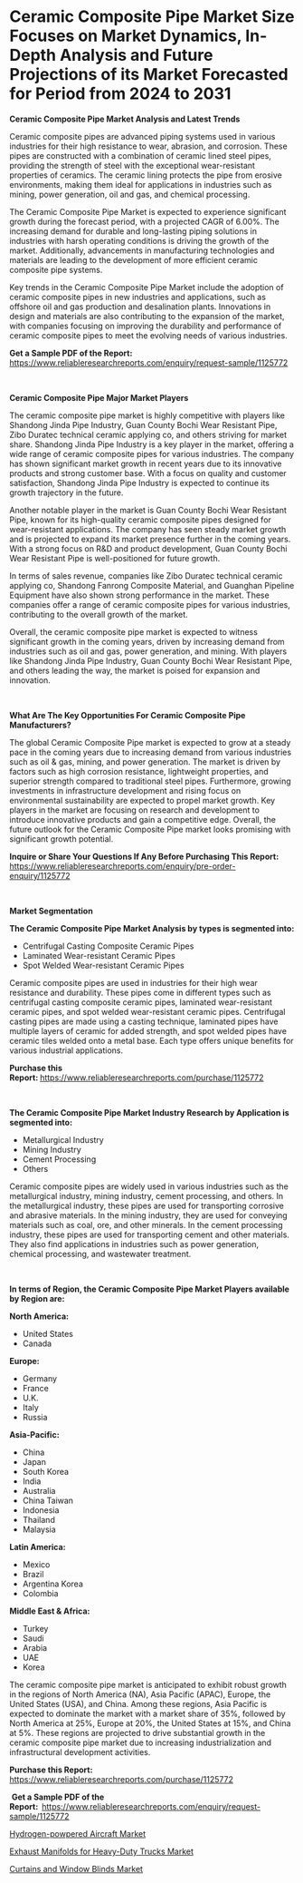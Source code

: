 <p><h1>Ceramic Composite Pipe Market Size Focuses on Market Dynamics, In-Depth Analysis and Future Projections of its Market Forecasted for Period from 2024 to 2031</h1></p><p><strong>Ceramic Composite Pipe Market Analysis and Latest Trends</strong></p>
<p><p>Ceramic composite pipes are advanced piping systems used in various industries for their high resistance to wear, abrasion, and corrosion. These pipes are constructed with a combination of ceramic lined steel pipes, providing the strength of steel with the exceptional wear-resistant properties of ceramics. The ceramic lining protects the pipe from erosive environments, making them ideal for applications in industries such as mining, power generation, oil and gas, and chemical processing.</p><p>The Ceramic Composite Pipe Market is expected to experience significant growth during the forecast period, with a projected CAGR of 6.00%. The increasing demand for durable and long-lasting piping solutions in industries with harsh operating conditions is driving the growth of the market. Additionally, advancements in manufacturing technologies and materials are leading to the development of more efficient ceramic composite pipe systems.</p><p>Key trends in the Ceramic Composite Pipe Market include the adoption of ceramic composite pipes in new industries and applications, such as offshore oil and gas production and desalination plants. Innovations in design and materials are also contributing to the expansion of the market, with companies focusing on improving the durability and performance of ceramic composite pipes to meet the evolving needs of various industries.</p></p>
<p><strong>Get a Sample PDF of the Report:&nbsp;</strong> <a href="https://www.reliableresearchreports.com/enquiry/request-sample/1125772">https://www.reliableresearchreports.com/enquiry/request-sample/1125772</a></p>
<p>&nbsp;</p>
<p><strong>Ceramic Composite Pipe Major Market Players</strong></p>
<p><p>The ceramic composite pipe market is highly competitive with players like Shandong Jinda Pipe Industry, Guan County Bochi Wear Resistant Pipe, Zibo Duratec technical ceramic applying co, and others striving for market share. Shandong Jinda Pipe Industry is a key player in the market, offering a wide range of ceramic composite pipes for various industries. The company has shown significant market growth in recent years due to its innovative products and strong customer base. With a focus on quality and customer satisfaction, Shandong Jinda Pipe Industry is expected to continue its growth trajectory in the future.</p><p>Another notable player in the market is Guan County Bochi Wear Resistant Pipe, known for its high-quality ceramic composite pipes designed for wear-resistant applications. The company has seen steady market growth and is projected to expand its market presence further in the coming years. With a strong focus on R&D and product development, Guan County Bochi Wear Resistant Pipe is well-positioned for future growth.</p><p>In terms of sales revenue, companies like Zibo Duratec technical ceramic applying co, Shandong Fanrong Composite Material, and Guanghan Pipeline Equipment have also shown strong performance in the market. These companies offer a range of ceramic composite pipes for various industries, contributing to the overall growth of the market.</p><p>Overall, the ceramic composite pipe market is expected to witness significant growth in the coming years, driven by increasing demand from industries such as oil and gas, power generation, and mining. With players like Shandong Jinda Pipe Industry, Guan County Bochi Wear Resistant Pipe, and others leading the way, the market is poised for expansion and innovation.</p></p>
<p>&nbsp;</p>
<p><strong>What Are The Key Opportunities For Ceramic Composite Pipe Manufacturers?</strong></p>
<p><p>The global Ceramic Composite Pipe market is expected to grow at a steady pace in the coming years due to increasing demand from various industries such as oil & gas, mining, and power generation. The market is driven by factors such as high corrosion resistance, lightweight properties, and superior strength compared to traditional steel pipes. Furthermore, growing investments in infrastructure development and rising focus on environmental sustainability are expected to propel market growth. Key players in the market are focusing on research and development to introduce innovative products and gain a competitive edge. Overall, the future outlook for the Ceramic Composite Pipe market looks promising with significant growth potential.</p></p>
<p><strong>Inquire or Share Your Questions If Any Before Purchasing This Report:</strong> <a href="https://www.reliableresearchreports.com/enquiry/pre-order-enquiry/1125772">https://www.reliableresearchreports.com/enquiry/pre-order-enquiry/1125772</a></p>
<p>&nbsp;</p>
<p><strong>Market Segmentation</strong></p>
<p><strong>The Ceramic Composite Pipe Market Analysis by types is segmented into:</strong></p>
<p><ul><li>Centrifugal Casting Composite Ceramic Pipes</li><li>Laminated Wear-resistant Ceramic Pipes</li><li>Spot Welded Wear-resistant Ceramic Pipes</li></ul></p>
<p><p>Ceramic composite pipes are used in industries for their high wear resistance and durability. These pipes come in different types such as centrifugal casting composite ceramic pipes, laminated wear-resistant ceramic pipes, and spot welded wear-resistant ceramic pipes. Centrifugal casting pipes are made using a casting technique, laminated pipes have multiple layers of ceramic for added strength, and spot welded pipes have ceramic tiles welded onto a metal base. Each type offers unique benefits for various industrial applications.</p></p>
<p><strong>Purchase this Report:&nbsp;</strong><a href="https://www.reliableresearchreports.com/purchase/1125772">https://www.reliableresearchreports.com/purchase/1125772</a></p>
<p>&nbsp;</p>
<p><strong>The Ceramic Composite Pipe Market Industry Research by Application is segmented into:</strong></p>
<p><ul><li>Metallurgical Industry</li><li>Mining Industry</li><li>Cement Processing</li><li>Others</li></ul></p>
<p><p>Ceramic composite pipes are widely used in various industries such as the metallurgical industry, mining industry, cement processing, and others. In the metallurgical industry, these pipes are used for transporting corrosive and abrasive materials. In the mining industry, they are used for conveying materials such as coal, ore, and other minerals. In the cement processing industry, these pipes are used for transporting cement and other materials. They also find applications in industries such as power generation, chemical processing, and wastewater treatment.</p></p>
<p>&nbsp;</p>
<p><strong>In terms of Region, the Ceramic Composite Pipe Market Players available by Region are:</strong></p>
<p>
    <p> <strong> North America: </strong>
        <ul>
            <li>United States</li>
            <li>Canada</li>
        </ul>
        </p> 
    <p> <strong> Europe: </strong>
        <ul>
            <li>Germany</li>
            <li>France</li>
            <li>U.K.</li>
            <li>Italy</li>
            <li>Russia</li>
        </ul>
        </p> 
    <p> <strong> Asia-Pacific: </strong>
        <ul>
            <li>China</li>
            <li>Japan</li>
            <li>South Korea</li>
            <li>India</li>
            <li>Australia</li>
            <li>China Taiwan</li>
            <li>Indonesia</li>
            <li>Thailand</li>
            <li>Malaysia</li>
        </ul>
        </p> 
    <p> <strong> Latin America: </strong>
        <ul>
            <li>Mexico</li>
            <li>Brazil</li>
            <li>Argentina Korea</li>
            <li>Colombia</li>
        </ul>
        </p> 
    <p> <strong> Middle East & Africa: </strong>
        <ul>
            <li>Turkey</li>
            <li>Saudi</li>
            <li>Arabia</li>
            <li>UAE</li>
            <li>Korea</li>
        </ul>
    </p>
    </p>
<p><p>The ceramic composite pipe market is anticipated to exhibit robust growth in the regions of North America (NA), Asia Pacific (APAC), Europe, the United States (USA), and China. Among these regions, Asia Pacific is expected to dominate the market with a market share of 35%, followed by North America at 25%, Europe at 20%, the United States at 15%, and China at 5%. These regions are projected to drive substantial growth in the ceramic composite pipe market due to increasing industrialization and infrastructural development activities.</p></p>
<p><strong>Purchase this Report: </strong><a href="https://www.reliableresearchreports.com/purchase/1125772">https://www.reliableresearchreports.com/purchase/1125772</a></p>
<p>&nbsp;<strong>Get a Sample PDF of the Report:&nbsp;&nbsp;</strong><a href="https://www.reliableresearchreports.com/enquiry/request-sample/1125772">https://www.reliableresearchreports.com/enquiry/request-sample/1125772</a></p>
<p><strong></strong></p>
<p><p><a href="https://view.publitas.com/reportprime-1/hydrogen-powpered-aircraft-market-challenges-opportunities-and-growth-drivers-and-major-market-players-forecasted-for-period-from-2023-2030/">Hydrogen-powpered Aircraft Market</a></p><p><a href="https://view.publitas.com/reportprime-1/global-exhaust-manifolds-for-heavy-duty-trucks-market-size-and-market-trends-insights-and-projections-from-2023-to-2030/">Exhaust Manifolds for Heavy-Duty Trucks Market</a></p><p><a href="https://view.publitas.com/reportprime-1/curtains-and-window-blinds-market-size-growth-outlook-from-2023-to-2030-projecting-at-markets-trends-analysis-by-application-regional-outlook-and-revenue/">Curtains and Window Blinds Market</a></p></p>